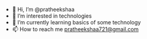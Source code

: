 - 👋 Hi, I’m @pratheekshaa
- 👀 I’m interested in technologies
- 🌱 I’m currently learning basics of some technology
- 📫 How to reach me pratheekshaa721@gmail.com

<!---
pratheekshaa/pratheekshaa is a ✨ special ✨ repository because its `README.md` (this file) appears on your GitHub profile.
You can click the Preview link to take a look at your changes.
--->

